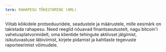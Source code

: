 ```yaml
---
term: RAHAPESU TÕKESTAMINE (AML)
---
```


Viitab kõikidele protseduuridele, seadustele ja määrustele, mille eesmärk on takistada rahapesu. Need reeglid nõuavad finantsasutustelt, nagu bitcoin'i vahetusplatvormidelt, oma klientide tehingute aktiivset jälgimist, isikutuvastuse läbiviimist, kirjete pidamist ja kahtlaste tegevuste raporteerimist võimudele.